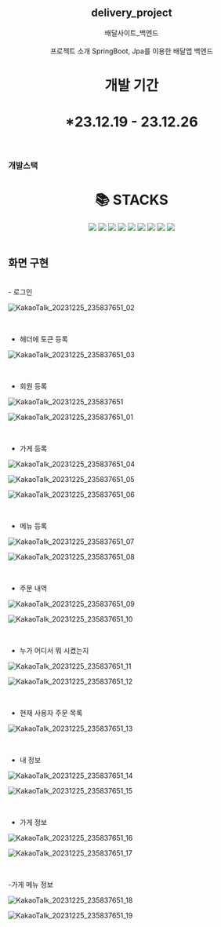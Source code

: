 <div align=center>
<h2>delivery_project</h2>
배달사이트_백엔드
</div>
</br>
<div align=center> 
프로젝트 소개
SpringBoot, Jpa를 이용한 배달앱 백엔드 
<br>
<h1>개발 기간</h1>
<h1>*23.12.19 - 23.12.26</h1>
<br>
</div>

### 개발스택
<div align=center><h1>📚 STACKS</h1></div>

<div align=center> 
  <img src="https://img.shields.io/badge/java-007396?style=for-the-badge&logo=java&logoColor=white">
  <img src="https://img.shields.io/badge/spring-6DB33F?style=for-the-badge&logo=spring&logoColor=white">
   <img src="https://img.shields.io/badge/Spring Boot-6DB33F?style=for-the-badge&logo=Spring Boot&logoColor=yellow">
  <img src="https://img.shields.io/badge/springsecurity-6DB33F?style=for-the-badge&logo=springsecurity&logoColor=white">
  <img src="https://img.shields.io/badge/jpa-6DB33F?style=for-the-badge&logo=jpa&logoColor=white">
  <img src="https://img.shields.io/badge/mysql-4479A1?style=for-the-badge&logo=mysql&logoColor=white">   
  <img src="https://img.shields.io/badge/github-181717?style=for-the-badge&logo=github&logoColor=white">
  <img src="https://img.shields.io/badge/git-F05032?style=for-the-badge&logo=git&logoColor=white">
  <img src="https://img.shields.io/badge/gradle-02303A?style=for-the-badge&logo=gradle&logoColor=white">
  <br>
</div>

<br>

## 화면 구현
<br>
- 로그인

<br>

![KakaoTalk_20231225_235837651_02](https://github.com/bbbangduk9/delivery_project/assets/142999206/08b4f38a-c002-48d6-b391-157b4e144070)

<br>

- 헤더에 토큰 등록

![KakaoTalk_20231225_235837651_03](https://github.com/bbbangduk9/delivery_project/assets/142999206/a7193a53-9d4c-4c49-ae31-a7470ef98408)

<br>

- 회원 등록

![KakaoTalk_20231225_235837651](https://github.com/bbbangduk9/delivery_project/assets/142999206/4be2e2b4-365f-4df8-8791-f27ba7ecff46)

![KakaoTalk_20231225_235837651_01](https://github.com/bbbangduk9/delivery_project/assets/142999206/0aca4258-f886-4fa8-9bb0-aee129aa950c)

<br>

- 가게 등록

![KakaoTalk_20231225_235837651_04](https://github.com/bbbangduk9/delivery_project/assets/142999206/17c45ea0-46e1-4f5a-a8b4-cf52ba69cbee)

![KakaoTalk_20231225_235837651_05](https://github.com/bbbangduk9/delivery_project/assets/142999206/5b887232-ca8f-4d97-a307-153f16343ad5)

![KakaoTalk_20231225_235837651_06](https://github.com/bbbangduk9/delivery_project/assets/142999206/d5fef979-5493-4ac5-a343-37f27baa8120)

<br>

- 메뉴 등록

![KakaoTalk_20231225_235837651_07](https://github.com/bbbangduk9/delivery_project/assets/142999206/88bdd330-05ec-4a51-9897-808cb9e0e340)

![KakaoTalk_20231225_235837651_08](https://github.com/bbbangduk9/delivery_project/assets/142999206/c219c33c-3de5-4a26-813a-a24d81106883)

<br>

- 주문 내역

![KakaoTalk_20231225_235837651_09](https://github.com/bbbangduk9/delivery_project/assets/142999206/e450f6f5-a168-4c65-97e8-cc6ee2390857)

![KakaoTalk_20231225_235837651_10](https://github.com/bbbangduk9/delivery_project/assets/142999206/3517d49e-441a-4760-b881-b6ea3b4681e6)

<br>

- 누가 어디서 뭐 시켰는지

![KakaoTalk_20231225_235837651_11](https://github.com/bbbangduk9/delivery_project/assets/142999206/6f430477-1a7d-4ac5-9377-0e951ac66c4d)

![KakaoTalk_20231225_235837651_12](https://github.com/bbbangduk9/delivery_project/assets/142999206/76feda81-8420-48b3-ba72-da8413488b86)

<br>

- 현재 사용자 주문 목록

![KakaoTalk_20231225_235837651_13](https://github.com/bbbangduk9/delivery_project/assets/142999206/c3d20043-40bf-4a4c-98d2-202da4c64afd)

<br>

- 내 정보

![KakaoTalk_20231225_235837651_14](https://github.com/bbbangduk9/delivery_project/assets/142999206/37b2b0a4-8118-483a-8a32-f7fbc2e28556)


![KakaoTalk_20231225_235837651_15](https://github.com/bbbangduk9/delivery_project/assets/142999206/436f2bd3-92af-4891-bf8a-c46f8f243d75)  

<br>

- 가게 정보
 
![KakaoTalk_20231225_235837651_16](https://github.com/bbbangduk9/delivery_project/assets/142999206/eb6332ae-34c8-4379-9247-b4e6d26dedd9)

![KakaoTalk_20231225_235837651_17](https://github.com/bbbangduk9/delivery_project/assets/142999206/7b3ce190-a111-43e9-878e-38fe716beb98)

<br>

-가게 메뉴 정보

![KakaoTalk_20231225_235837651_18](https://github.com/bbbangduk9/delivery_project/assets/142999206/7d941aab-6adb-43d4-8033-5d30a806a060)

![KakaoTalk_20231225_235837651_19](https://github.com/bbbangduk9/delivery_project/assets/142999206/6514e50d-3930-4ffb-b192-fc9e1b618df6)

<br>
